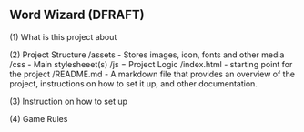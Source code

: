 ## Word Wizard (DFRAFT)

(1) What is this project about

(2) Project Structure
/assets - Stores images, icon, fonts and other media
/css - Main stylesheeet(s)
/js = Project Logic
/index.html - starting point for the project
/README.md - A markdown file that provides an overview of the project, instructions on how to set it up, and other documentation.

(3) Instruction on how to set up

(4) Game Rules